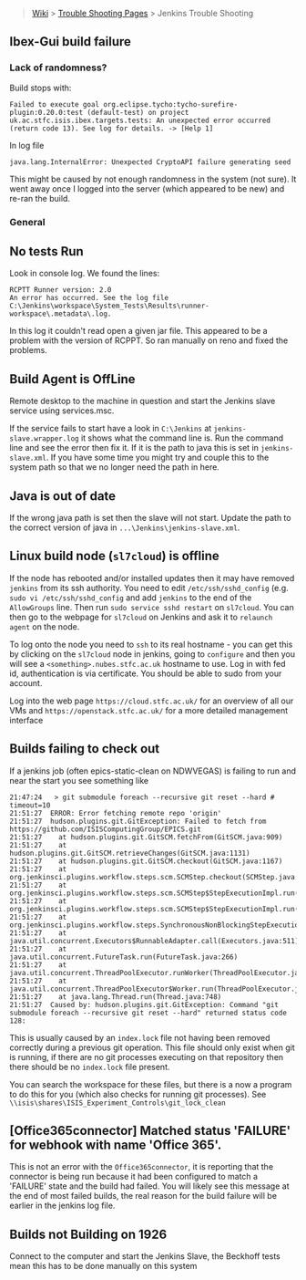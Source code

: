 > [Wiki](Home) > [Trouble Shooting Pages](trouble-shooting-pages) > Jenkins Trouble Shooting

## Ibex-Gui build failure

### Lack of randomness?

Build stops with:
    
    Failed to execute goal org.eclipse.tycho:tycho-surefire-plugin:0.20.0:test (default-test) on project uk.ac.stfc.isis.ibex.targets.tests: An unexpected error occurred (return code 13). See log for details. -> [Help 1]

In log file 

    java.lang.InternalError: Unexpected CryptoAPI failure generating seed

This might be caused by not enough randomness in the system (not sure). It went away once I logged into the server (which appeared to be new) and re-ran the build.

### General

## No tests Run

Look in console log. We found the lines:

```
RCPTT Runner version: 2.0
An error has occurred. See the log file
C:\Jenkins\workspace\System_Tests\Results\runner-workspace\.metadata\.log.
```

In this log it couldn't read open a given jar file. This appeared to be a problem with the version of RCPPT. So ran manually on reno and fixed the problems.

## Build Agent is OffLine

Remote desktop to the machine in question and start the Jenkins slave service using services.msc. 

If the service fails to start have a look in `C:\Jenkins` at `jenkins-slave.wrapper.log` it shows what the command line is. Run the command line and see the error then fix it. If it is the path to java this is set in `jenkins-slave.xml`. If you have some time you might try and couple this to the system path so that we no longer need the path in here.

## Java is out of date

If the wrong java path is set then the slave will not start. Update the path to the correct version of java in `...\Jenkins\jenkins-slave.xml`.

## Linux build node (`sl7cloud`) is offline

If the node has rebooted and/or installed updates then it may have removed `jenkins` from its ssh authority. You need to edit `/etc/ssh/sshd_config` (e.g. `sudo vi /etc/ssh/sshd_config` and add `jenkins` to the end of the `AllowGroups` line. Then run `sudo service sshd restart` on `sl7cloud`. You can then go to the webpage for `sl7cloud` on Jenkins and ask it to `relaunch agent` on the node.  

To log onto the node you need to `ssh` to its real hostname - you can get this by clicking on the `sl7cloud` node in jenkins, going to `configure` and then you will see a `<something>.nubes.stfc.ac.uk` hostname to use. Log in with fed id, authentication is via certificate. You should be able to sudo from your account. 

Log into the web page `https://cloud.stfc.ac.uk/` for an overview of all our VMs and `https://openstack.stfc.ac.uk/` for a more detailed management interface

## Builds failing to check out

If a jenkins job (often epics-static-clean on NDWVEGAS) is failing to run and near the start you see something like
```
21:47:24   > git submodule foreach --recursive git reset --hard # timeout=10
21:51:27  ERROR: Error fetching remote repo 'origin'
21:51:27  hudson.plugins.git.GitException: Failed to fetch from https://github.com/ISISComputingGroup/EPICS.git
21:51:27  	at hudson.plugins.git.GitSCM.fetchFrom(GitSCM.java:909)
21:51:27  	at hudson.plugins.git.GitSCM.retrieveChanges(GitSCM.java:1131)
21:51:27  	at hudson.plugins.git.GitSCM.checkout(GitSCM.java:1167)
21:51:27  	at org.jenkinsci.plugins.workflow.steps.scm.SCMStep.checkout(SCMStep.java:125)
21:51:27  	at org.jenkinsci.plugins.workflow.steps.scm.SCMStep$StepExecutionImpl.run(SCMStep.java:93)
21:51:27  	at org.jenkinsci.plugins.workflow.steps.scm.SCMStep$StepExecutionImpl.run(SCMStep.java:80)
21:51:27  	at org.jenkinsci.plugins.workflow.steps.SynchronousNonBlockingStepExecution.lambda$start$0(SynchronousNonBlockingStepExecution.java:47)
21:51:27  	at java.util.concurrent.Executors$RunnableAdapter.call(Executors.java:511)
21:51:27  	at java.util.concurrent.FutureTask.run(FutureTask.java:266)
21:51:27  	at java.util.concurrent.ThreadPoolExecutor.runWorker(ThreadPoolExecutor.java:1149)
21:51:27  	at java.util.concurrent.ThreadPoolExecutor$Worker.run(ThreadPoolExecutor.java:624)
21:51:27  	at java.lang.Thread.run(Thread.java:748)
21:51:27  Caused by: hudson.plugins.git.GitException: Command "git submodule foreach --recursive git reset --hard" returned status code 128:
```
This is usually caused by an `index.lock` file not having been removed correctly during a previous git operation. This file should only exist when git is running, if there are no git processes executing on that repository then there should be no `index.lock` file present.
 
You can search the workspace for these files, but there is a now a program to do this for you (which also checks for running git processes). See `\\isis\shares\ISIS_Experiment_Controls\git_lock_clean` 

## [Office365connector] Matched status 'FAILURE' for webhook with name 'Office 365'.

This is not an error with the `Office365connector`, it is reporting that the connector is being run because it had been configured to match a 'FAILURE' state and the build had failed. You will likely see this message at the end of most failed builds, the real reason for the build failure will be earlier in the jenkins log file.  

## Builds not Building on 1926

Connect to the computer and start the Jenkins Slave, the Beckhoff tests mean this has to be done manually on this system